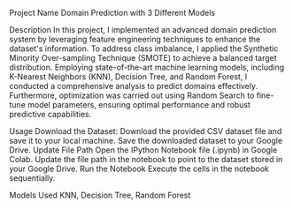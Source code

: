 Project Name
Domain Prediction with 3 Different Models

Description
In this project, I implemented an advanced domain prediction system by leveraging feature engineering techniques to enhance the dataset's information. To address class imbalance, I applied the Synthetic Minority Over-sampling Technique (SMOTE) to achieve a balanced target distribution. Employing state-of-the-art machine learning models, including K-Nearest Neighbors (KNN), Decision Tree, and Random Forest, I conducted a comprehensive analysis to predict domains effectively. Furthermore, optimization was carried out using Random Search to fine-tune model parameters, ensuring optimal performance and robust predictive capabilities.


Usage
Download the Dataset:
Download the provided CSV dataset file and save it to your local machine.
Save the downloaded dataset to your Google Drive.
Update File Path
Open the IPython Notebook file (.ipynb) in Google Colab.
Update the file path in the notebook to point to the dataset stored in your Google Drive.
Run the Notebook
Execute the cells in the notebook sequentially.


Models Used
KNN, Decision Tree, Random Forest